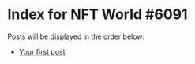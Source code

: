 # Index for NFT World #6091
Posts will be displayed in the order below:

- [Your first post](./001-first.md)

